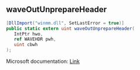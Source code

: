 ## waveOutUnprepareHeader

```csharp
[DllImport("winmm.dll", SetLastError = true)]
public static extern uint waveOutUnprepareHeader(
   IntPtr hwo,
   ref WAVEHDR pwh,
   uint cbwh
);
```

Microsoft documentation: [Link](https://learn.microsoft.com/en-us/windows/win32/api/mmeapi/nf-mmeapi-waveoutunprepareheader)
